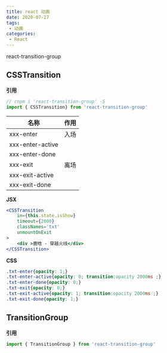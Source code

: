 ```yaml
---
title: react 动画
date: 2020-07-27
tags:
 - 动画
categories: 
 - React
---
```


react-transition-group

## CSSTransition

**引用**

```js
// cnpm i 'react-transition-group' -S
import { CSSTransition} from 'react-transition-group'
```

| 名称             | 作用 |
| ---------------- | ---- |
| xxx-enter        | 入场 |
| xxx-enter-active |      |
| xxx-enter-done   |      |
| xxx-exit         | 离场 |
| xxx-exit-active  |      |
| xxx-exit-done    |      |

**JSX**

```jsx
<CSSTransition
    in={this.state.isShow}
    timeout={2000}
    classNames='txt'
    unmountOnExit
>
	<div >鹿晗 - 穿越火线</div>
</CSSTransition>
```

**CSS**

```css
.txt-enter{opacity: 1;}
.txt-enter-active{opacity: 0; transition:opacity 2000ms ;}
.txt-enter-done{opacity: 0;}
.txt-exit{opacity: 0;}
.txt-exit-active{opacity: 1; transition:opacity 2000ms ;}
.txt-exit-done{opacity: 1;}
```



## TransitionGroup

**引用**

```js
import { TransitionGroup } from 'react-transition-group'
```

